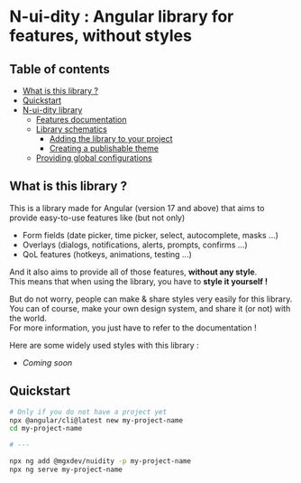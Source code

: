 # N-ui-dity : Angular library for features, without styles

## Table of contents

- [What is this library ?](#what-is-this-library)
- [Quickstart](#quickstart)
- [N-ui-dity library](./projects/nuidity/README.md)
  - [Features documentation](./projects/nuidity/README.md#features-documentation)
  - [Library schematics](./projects/nuidity/README.md)
    - [Adding the library to your project](./projects/nuidity/README.md#adding-the-library-to-your-project)
    - [Creating a publishable theme](./projects/nuidity/README.md#creating-a-publishable-theme)
  - [Providing global configurations](./projects/nuidity/README.md#providing-global-configurations)

## What is this library ?

This is a library made for Angular (version 17 and above) that aims to provide easy-to-use features like (but not only)

- Form fields (date picker, time picker, select, autocomplete, masks ...)
- Overlays (dialogs, notifications, alerts, prompts, confirms ...)
- QoL features (hotkeys, animations, testing ...)

And it also aims to provide all of those features, **without any style**.  
This means that when using the library, you have to **style it yourself !**

But do not worry, people can make & share styles very easily for this library.  
You can of course, make your own design system, and share it (or not) with the world.  
For more information, you just have to refer to the documentation !

Here are some widely used styles with this library :

- _Coming soon_

## Quickstart

```bash
# Only if you do not have a project yet
npx @angular/cli@latest new my-project-name
cd my-project-name

# ---

npx ng add @mgxdev/nuidity -p my-project-name
npx ng serve my-project-name
```
